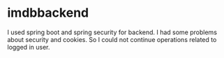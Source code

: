 # imdbbackend
I used spring boot and spring security for backend. 
I had some problems about security and cookies. So I could not continue operations related to logged in user.
